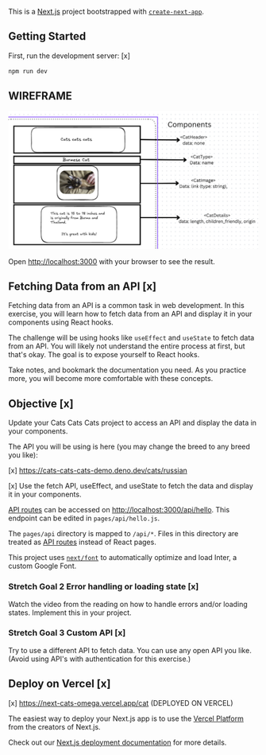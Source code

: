 This is a [Next.js](https://nextjs.org/) project bootstrapped with [`create-next-app`](https://github.com/vercel/next.js/tree/canary/packages/create-next-app).

## Getting Started

First, run the development server: [x]

```bash
npm run dev

```
## WIREFRAME
<img src="https://github.com/Raqueldelamer/next-cats/blob/cat2/src/pages/cat/canva-cat.jpg" > <br />

Open [http://localhost:3000](http://localhost:3000) with your browser to see the result.

## Fetching Data from an API [x]

Fetching data from an API is a common task in web development. In this exercise, you will learn how to fetch data from an API and display it in your components using React hooks.

The challenge will be using hooks like `useEffect` and `useState` to fetch data from an API. You will likely not understand the entire process at first, but that's okay. The goal is to expose yourself to React hooks. 

Take notes, and bookmark the documentation you need. As you practice more, you will become more comfortable with these concepts.

## Objective [x]

Update your Cats Cats Cats project to access an API and display the data in your components.

The API you will be using is here (you may change the breed to any breed you like):

 [x]   https://cats-cats-cats-demo.deno.dev/cats/russian

[x] Use the fetch API, useEffect, and useState to fetch the data and display it in your components.

[API routes](https://nextjs.org/docs/api-routes/introduction) can be accessed on [http://localhost:3000/api/hello](http://localhost:3000/api/hello). This endpoint can be edited in `pages/api/hello.js`.

The `pages/api` directory is mapped to `/api/*`. Files in this directory are treated as [API routes](https://nextjs.org/docs/api-routes/introduction) instead of React pages.

This project uses [`next/font`](https://nextjs.org/docs/basic-features/font-optimization) to automatically optimize and load Inter, a custom Google Font.

### Stretch Goal 2 Error handling or loading state [x]

Watch the video from the reading on how to handle errors and/or loading states. Implement this in your project.

### Stretch Goal 3 Custom API [x]

Try to use a different API to fetch data. You can use any open API you like. (Avoid using API's with authentication for this exercise.)

## Deploy on Vercel [x]

[x] https://next-cats-omega.vercel.app/cat (DEPLOYED ON VERCEL)

The easiest way to deploy your Next.js app is to use the [Vercel Platform](https://vercel.com/new?utm_medium=default-template&filter=next.js&utm_source=create-next-app&utm_campaign=create-next-app-readme) from the creators of Next.js.

Check out our [Next.js deployment documentation](https://nextjs.org/docs/deployment) for more details.
